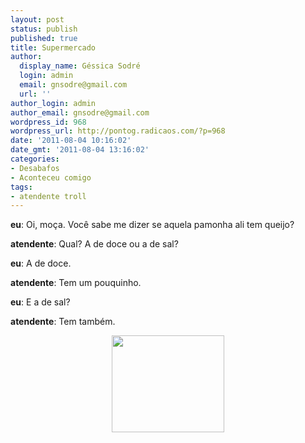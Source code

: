 ```yaml
---
layout: post
status: publish
published: true
title: Supermercado
author:
  display_name: Géssica Sodré
  login: admin
  email: gnsodre@gmail.com
  url: ''
author_login: admin
author_email: gnsodre@gmail.com
wordpress_id: 968
wordpress_url: http://pontog.radicaos.com/?p=968
date: '2011-08-04 10:16:02'
date_gmt: '2011-08-04 13:16:02'
categories:
- Desabafos
- Aconteceu comigo
tags:
- atendente troll
---
```

<p><strong>eu</strong>: Oi, moça. Você sabe me dizer se aquela pamonha ali tem queijo?</p>
<p><strong>atendente</strong>: Qual? A de doce ou a de sal?</p>
<p><strong>eu</strong>: A de doce.</p>
<p><strong>atendente</strong>: Tem um pouquinho.</p>
<p><strong>eu</strong>: E a de sal?</p>
<p><strong>atendente</strong>: Tem também.</p>
<p style="text-align: center;"><a href="http://pontog.radicaos.com/wp-content/uploads/2011/08/1279052383758.jpg"><img class="aligncenter size-medium wp-image-969" title="Pokerface" src="http://pontog.radicaos.com/wp-content/uploads/2011/08/1279052383758-300x259.jpg" alt="" width="180" height="155" /></a></p>
